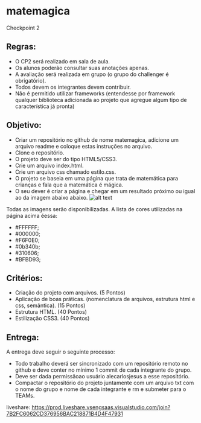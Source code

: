 # matemagica
Checkpoint 2
## Regras:
- O CP2 será realizado em sala de aula.
- Os alunos poderão consultar suas anotações apenas.
- A avaliação será realizada em grupo (o grupo do challenger é obrigatório).
- Todos devem os integrantes devem contribuir.
- Não é permitido utilizar frameworks (entendesse por framework qualquer biblioteca adicionada ao projeto que agregue algum tipo de característica já pronta)

## Objetivo:
- Criar um repositório no github de nome matemagica, adicione um arquivo readme e coloque estas instruções no arquivo.
- Clone o repositório.
- O projeto deve ser do tipo HTML5/CSS3.
- Crie um arquivo index.html.
- Crie um arquivo css chamado estilo.css.
- O projeto se baseia em uma página que trata de matemática para crianças e fala que a matemática é mágica.
- O seu dever é criar a página e chegar em um resultado próximo ou igual ao da imagem abaixo abaixo.
![alt text](https://github.com/NapoleonBorn2Party/matemagica/tree/main/blob?raw=true)

Todas as imagens serão disponibilizadas.
A lista de cores utilizadas na página acima éessa:
- #FFFFFF;
- #000000;
- #F6F0E0;
- #0b340b;
- #310606;
- #BFBD93;

## Critérios:
- Criação do projeto com arquivos. (5 Pontos)
- Aplicação de boas práticas. (nomenclatura de arquivos, estrutura html e css, semântica). (15 Pontos)
- Estrutura HTML. (40 Pontos)
- Estilização CSS3. (40 Pontos)

## Entrega:
A entrega deve seguir o seguinte processo:
- Todo trabalho deverá ser sincronizado com um repositório remoto no github e deve conter no mínimo 1 commit de cada integrante do grupo.
- Deve ser dada permissãoao usuário alecarlosjesus a esse repositório.
- Compactar o repositório do projeto juntamente com um arquivo txt com o nome do grupo e nome de cada integrante e rm e submeter para o TEAMs.

liveshare: https://prod.liveshare.vsengsaas.visualstudio.com/join?7B2FC6062CD376956BAC218871B4D4F47931
